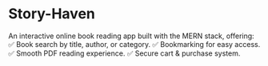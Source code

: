 # Story-Haven
An interactive online book reading app built with the MERN stack, offering:
✅ Book search by title, author, or category.
✅ Bookmarking for easy access.
✅ Smooth PDF reading experience.
✅ Secure cart &amp; purchase system.
